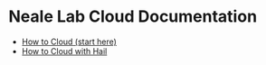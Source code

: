 # Neale Lab Cloud Documentation

- [How to Cloud (start here)](how-to-cloud.md)
- [How to Cloud with Hail](how-to-cloud-with-hail.md)
